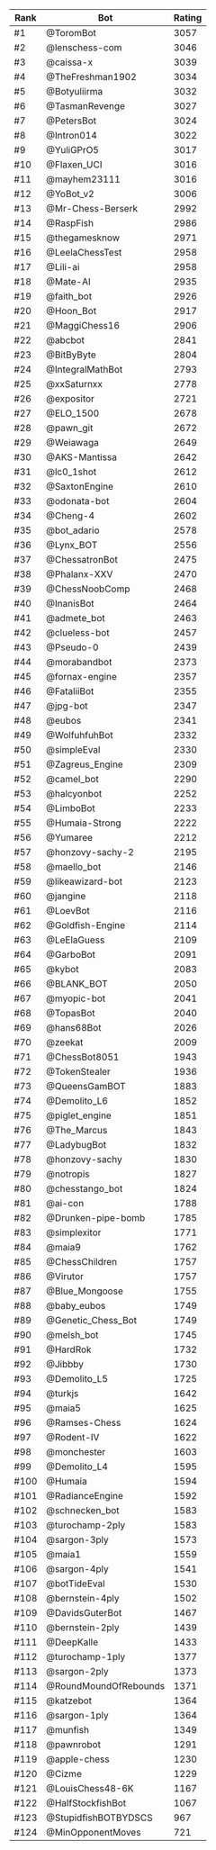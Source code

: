 Rank|Bot|Rating
---|---|---
#1|@ToromBot|3057
#2|@lenschess-com|3046
#3|@caissa-x|3039
#4|@TheFreshman1902|3034
#5|@Botyuliirma|3032
#6|@TasmanRevenge|3027
#7|@PetersBot|3024
#8|@Intron014|3022
#9|@YuliGPrO5|3017
#10|@Flaxen_UCI|3016
#11|@mayhem23111|3016
#12|@YoBot_v2|3006
#13|@Mr-Chess-Berserk|2992
#14|@RaspFish|2986
#15|@thegamesknow|2971
#16|@LeelaChessTest|2958
#17|@Lili-ai|2958
#18|@Mate-AI|2935
#19|@faith_bot|2926
#20|@Hoon_Bot|2917
#21|@MaggiChess16|2906
#22|@abcbot|2841
#23|@BitByByte|2804
#24|@IntegralMathBot|2793
#25|@xxSaturnxx|2778
#26|@expositor|2721
#27|@ELO_1500|2678
#28|@pawn_git|2672
#29|@Weiawaga|2649
#30|@AKS-Mantissa|2642
#31|@lc0_1shot|2612
#32|@SaxtonEngine|2610
#33|@odonata-bot|2604
#34|@Cheng-4|2602
#35|@bot_adario|2578
#36|@Lynx_BOT|2556
#37|@ChessatronBot|2475
#38|@Phalanx-XXV|2470
#39|@ChessNoobComp|2468
#40|@InanisBot|2464
#41|@admete_bot|2463
#42|@clueless-bot|2457
#43|@Pseudo-0|2439
#44|@morabandbot|2373
#45|@fornax-engine|2357
#46|@FataliiBot|2355
#47|@jpg-bot|2347
#48|@eubos|2341
#49|@WolfuhfuhBot|2332
#50|@simpleEval|2330
#51|@Zagreus_Engine|2309
#52|@camel_bot|2290
#53|@halcyonbot|2252
#54|@LimboBot|2233
#55|@Humaia-Strong|2222
#56|@Yumaree|2212
#57|@honzovy-sachy-2|2195
#58|@maello_bot|2146
#59|@likeawizard-bot|2123
#60|@jangine|2118
#61|@LoevBot|2116
#62|@Goldfish-Engine|2114
#63|@LeElaGuess|2109
#64|@GarboBot|2091
#65|@kybot|2083
#66|@BLANK_BOT|2050
#67|@myopic-bot|2041
#68|@TopasBot|2040
#69|@hans68Bot|2026
#70|@zeekat|2009
#71|@ChessBot8051|1943
#72|@TokenStealer|1936
#73|@QueensGamBOT|1883
#74|@Demolito_L6|1852
#75|@piglet_engine|1851
#76|@The_Marcus|1843
#77|@LadybugBot|1832
#78|@honzovy-sachy|1830
#79|@notropis|1827
#80|@chesstango_bot|1824
#81|@ai-con|1788
#82|@Drunken-pipe-bomb|1785
#83|@simplexitor|1771
#84|@maia9|1762
#85|@ChessChildren|1757
#86|@Virutor|1757
#87|@Blue_Mongoose|1755
#88|@baby_eubos|1749
#89|@Genetic_Chess_Bot|1749
#90|@melsh_bot|1745
#91|@HardRok|1732
#92|@Jibbby|1730
#93|@Demolito_L5|1725
#94|@turkjs|1642
#95|@maia5|1625
#96|@Ramses-Chess|1624
#97|@Rodent-IV|1622
#98|@monchester|1603
#99|@Demolito_L4|1595
#100|@Humaia|1594
#101|@RadianceEngine|1592
#102|@schnecken_bot|1583
#103|@turochamp-2ply|1583
#104|@sargon-3ply|1573
#105|@maia1|1559
#106|@sargon-4ply|1541
#107|@botTideEval|1530
#108|@bernstein-4ply|1502
#109|@DavidsGuterBot|1467
#110|@bernstein-2ply|1439
#111|@DeepKalle|1433
#112|@turochamp-1ply|1377
#113|@sargon-2ply|1373
#114|@RoundMoundOfRebounds|1371
#115|@katzebot|1364
#116|@sargon-1ply|1364
#117|@munfish|1349
#118|@pawnrobot|1291
#119|@apple-chess|1230
#120|@Cizme|1229
#121|@LouisChess48-6K|1167
#122|@HalfStockfishBot|1067
#123|@StupidfishBOTBYDSCS|967
#124|@MinOpponentMoves|721
